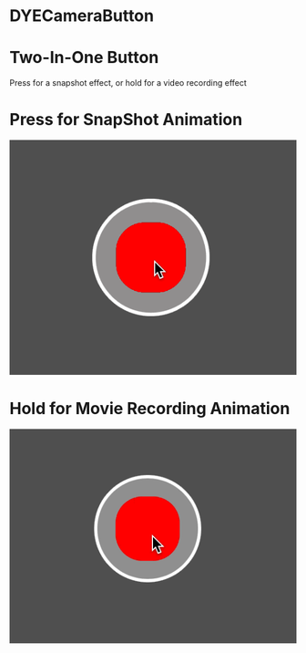 # DYECameraButton

# Two-In-One Button

Press for a snapshot effect, or hold for a video recording effect

# Press for SnapShot Animation

![](https://github.com/dannyYassine/DYECameraButton/blob/master/clicked_button.gif)

# Hold for Movie Recording Animation

![](https://github.com/dannyYassine/DYECameraButton/blob/master/gif_hold.gif)

